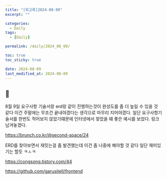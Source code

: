 ```yaml
---
title: "[회고록]2024-08-09"
excerpt: ""

categories:
  - Daily
tags:
  - [Daily]

permalink: /daily/2024_08_09/

toc: true
toc_sticky: true

date: 2024-08-09
last_modified_at: 2024-08-09
---
```


## 🦥
8월 9일 요구사항 기술서랑 erd랑 같이 진행하는것이 완성도를 좀 더 높일 수 있을 것 같다 이건 주말에는 무조건 끝내야겠다는 생각으로 마무리 지어야겠다. 일단 요구사항기술서를 한번도 적어보지 않았기떄문에 인터넷에서 찾았을 떄 좋은 예시를 보았다. 링크 남겨놓겠다.

https://brunch.co.kr/@second-space/24

ERD를 찾아보면서 재밋는걸 좀 발견했는데 이건 좀 나중에 해야할 것 같다 일단 재미있기는 할듯 ㅋㅅㅋ

https://congsong.tistory.com/44



https://github.com/garusitell/frontend